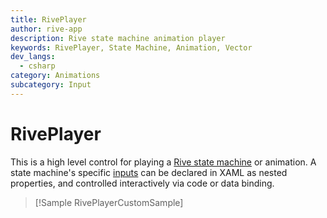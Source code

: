 ```yaml
---
title: RivePlayer
author: rive-app
description: Rive state machine animation player
keywords: RivePlayer, State Machine, Animation, Vector
dev_langs:
  - csharp
category: Animations
subcategory: Input
---
```


<!-- To know about all the available Markdown syntax, Check out https://docs.microsoft.com/contribute/markdown-reference -->
<!-- Ensure you remove all comments before submission, to ensure that there are no formatting issues when displaying this page.  -->
<!-- It is recommended to check how the Documentation will look in the sample app, before Merging a PR -->
<!-- **Note:** All links to other docs.microsoft.com pages should be relative without locale, i.e. for the one above would be /contribute/markdown-reference -->
<!-- Included images should be optimized for size and not include any Intellectual Property references. -->

# RivePlayer

This is a high level control for playing a [Rive state machine](https://rive.app/features#state-machine) or animation. A state machine's specific [inputs](https://help.rive.app/editor/state-machine#inputs) can be declared in XAML as nested properties, and controlled interactively via code or data binding.

> [!Sample RivePlayerCustomSample]
